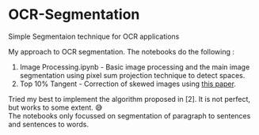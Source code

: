 # OCR-Segmentation
Simple Segmentaion technique for OCR applications


My approach to OCR segmentation. The notebooks do the following :
1. Image Processing.ipynb - Basic image processing and the main image segmentation using pixel sum projection technique to detect spaces.
2. Top 10% Tangent - Correction of skewed images using <a href="https://www.researchgate.net/publication/221472741_A_New_Algorithm_for_Skew_Detection_in_Images_of_Documents">this paper</a>.

Tried my best to implement the algorithm proposed in [2]. It is not perfect, but works to some extent. 😅<br>
The notebooks only focussed on segmentation of paragraph to sentences and sentences to words. 
